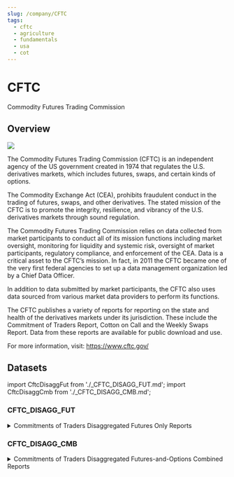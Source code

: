 ```yaml
---
slug: /company/CFTC
tags:
  - cftc
  - agriculture
  - fundamentals
  - usa
  - cot
---
```

CFTC
============================================================

Commodity Futures Trading Commission

## Overview

![](/img/data/cftc.png)

The Commodity Futures Trading Commission (CFTC) is an independent agency of the US government created in 1974 that regulates the U.S. derivatives markets, which includes futures, swaps, and certain kinds of options.

The Commodity Exchange Act (CEA), prohibits fraudulent conduct in the trading of futures, swaps, and other derivatives. The stated mission of the CFTC is to promote the integrity, resilience, and vibrancy of the U.S. derivatives markets through sound regulation.

The Commodity Futures Trading Commission relies on data collected from market participants to conduct all of its mission functions including market oversight, monitoring for liquidity and systemic risk, oversight of market participants, regulatory compliance, and enforcement of the CEA.  Data is a critical asset to the CFTC’s mission. In fact, in 2011 the CFTC became one of the very first federal agencies to set up a data management organization led by a Chief Data Officer.

In addition to data submitted by market participants, the CFTC also uses data sourced from various market data providers to perform its functions.

The CFTC publishes a variety of reports for reporting on the state and health of the derivatives markets under its jurisdiction. These include the Commitment of Traders Report, Cotton on Call and the Weekly Swaps Report.  Data from these reports are available for public download and use.

For more information, visit: https://www.cftc.gov/

## Datasets
import CftcDisaggFut from './_CFTC_DISAGG_FUT.md';
import CftcDisaggCmb from './_CFTC_DISAGG_CMB.md';

### CFTC_DISAGG_FUT
<details>
<summary>Commitments of Traders Disaggregated Futures Only Reports</summary>
<CftcDisaggFut />
</details>

### CFTC_DISAGG_CMB
<details>
<summary>Commitments of Traders Disaggregated Futures-and-Options Combined Reports</summary>
<CftcDisaggCmb />
</details>